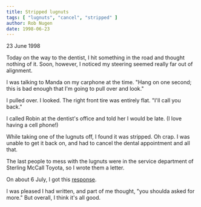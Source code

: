 ```yaml
---
title: Stripped lugnuts
tags: [ "lugnuts", "cancel", "stripped" ]
author: Rob Nugen
date: 1998-06-23
---
```


<title>Letter to Sterling McCall</title>

<p class=date>23 June 1998</p>

<p>Today on the way to the dentist, I hit something in the road and thought nothing of it.  Soon, however, I noticed my steering seemed really far out of alignment.

<p>I was talking to Manda on my carphone at the time.  "Hang on one second; this is bad enough that I'm going to pull over and look."  

<p>I pulled over.  I looked.  The right front tire was entirely flat.  "I'll call you back."

<p>I called Robin at the dentist's office and told her I would be late.  (I love having a cell phone!)

<p>While taking one of the lugnuts off, I found it was stripped.  Oh
crap. I was unable to get it back on, and had to cancel the dental
appointment and all that.

<p>The last people to mess with the lugnuts were in the service
department of Sterling McCall Toyota, so I wrote them a letter.

<p>On about 6 July, I got this <a href="/journal/1998/07/03sterling_response">response</a>.

<p>I was pleased I had written, and part of me thought, "you shoulda asked for more."  But overall, I think it's all good.
</p>
